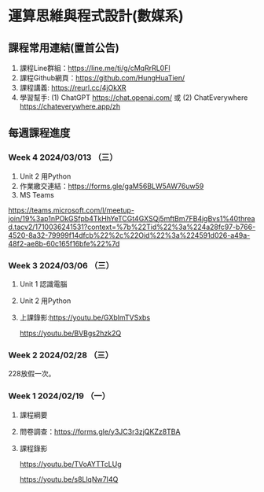 # 運算思維與程式設計(數媒系)

## 課程常用連結(置首公告)

1. 課程Line群組：https://line.me/ti/g/cMqRrRL0Fl
2. 課程Github網頁：https://github.com/HungHuaTien/
3. 課程講義: https://reurl.cc/4jOkXR
4. 學習幫手: (1) ChatGPT https://chat.openai.com/ 或 (2) ChatEverywhere https://chateverywhere.app/zh

## 每週課程進度


### Week 4 2024/03/013 （三）

1. Unit 2 用Python
2. 作業繳交連結：https://forms.gle/gaM56BLW5AW76uw59
3. MS Teams

https://teams.microsoft.com/l/meetup-join/19%3ap1nPOkGSfpb4TkHhYeTCGt4GXSQj5mftBm7FB4jgBvs1%40thread.tacv2/1710036241531?context=%7b%22Tid%22%3a%224a28fc97-b766-4520-8a32-79999f14dfcb%22%2c%22Oid%22%3a%224591d026-a49a-48f2-ae8b-60c165f16bfe%22%7d

### Week 3 2024/03/06 （三）

1. Unit 1 認識電腦
2. Unit 2 用Python
3. 上課錄影:https://youtu.be/GXblmTVSxbs
   
   https://youtu.be/BVBgs2hzk2Q




### Week 2 2024/02/28 （三）

228放假一次。
 

### Week 1 2024/02/19 （一）

1. 課程綱要
2. 問卷調查：https://forms.gle/y3JC3r3zjQKZz8TBA
3. 課程錄影
   
    https://youtu.be/TVoAYTTcLUg
   
    https://youtu.be/s8LlqNw7I4Q

